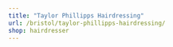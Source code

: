 ```yaml
---
title: "Taylor Phillipps Hairdressing"
url: /bristol/taylor-phillipps-hairdressing/
shop: hairdresser
---
```

